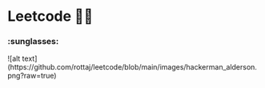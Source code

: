 # Leetcode :man_shrugging:

<h3>:sunglasses:</h3>
![alt text](https://github.com/rottaj/leetcode/blob/main/images/hackerman_alderson.png?raw=true)
